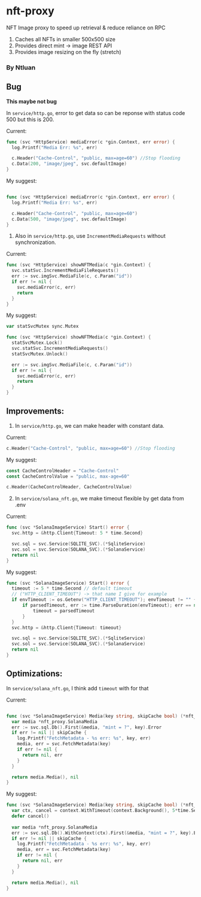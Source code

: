 # nft-proxy
NFT Image proxy to speed up retrieval &amp; reduce reliance on RPC


1. Caches all NFTs in smaller 500x500 size
2. Provides direct mint -> image REST API
3. Provides image resizing on the fly (stretch)

### By Ntluan

## Bug
  <b>This maybe not bug</b>

  In `service/http.go`, error to get data so can be reponse with status code 500 but this is 200. 

  Current:
  ```go
  func (svc *HttpService) mediaError(c *gin.Context, err error) {
    log.Printf("Media Err: %s", err)

    c.Header("Cache-Control", "public, max=age=60") //Stop flooding
    c.Data(200, "image/jpeg", svc.defaultImage)
  }
  ```

  My suggest:
  ```go

  func (svc *HttpService) mediaError(c *gin.Context, err error) {
    log.Printf("Media Err: %s", err)

    c.Header("Cache-Control", "public, max=age=60")
    c.Data(500, "image/jpeg", svc.defaultImage)
  }
  ```

  1. Also in `service/http.go`, use `IncrementMediaRequests` without synchronization.

  Current:
  ```go
  func (svc *HttpService) showNFTMedia(c *gin.Context) {
    svc.statSvc.IncrementMediaFileRequests()
    err := svc.imgSvc.MediaFile(c, c.Param("id"))
    if err != nil {
      svc.mediaError(c, err)
      return
    }
  }
  ```

  My suggest:
  ```go
  var statSvcMutex sync.Mutex

  func (svc *HttpService) showNFTMedia(c *gin.Context) {
    statSvcMutex.Lock()
    svc.statSvc.IncrementMediaRequests()
    statSvcMutex.Unlock()

    err := svc.imgSvc.MediaFile(c, c.Param("id"))
    if err != nil {
      svc.mediaError(c, err)
      return
    }
  }
  ```
  
## Improvements:
  1. In `service/http.go`, we can make header with constant data. 

  Current:
  ```go
  c.Header("Cache-Control", "public, max=age=60") //Stop flooding

  ```

  My suggest:
  ```go
  const CacheControlHeader = "Cache-Control"
  const CacheControlValue = "public, max-age=60"

  c.Header(CacheControlHeader, CacheControlValue)
  ```

  2. In `service/solana_nft.go`, we make timeout flexible by get data from .env

  Current:
  ```go
  func (svc *SolanaImageService) Start() error {
    svc.http = &http.Client{Timeout: 5 * time.Second}

    svc.sql = svc.Service(SQLITE_SVC).(*SqliteService)
    svc.sol = svc.Service(SOLANA_SVC).(*SolanaService)
    return nil
  }
  ```

  My suggest:
  ```go
  func (svc *SolanaImageService) Start() error {
    timeout := 5 * time.Second // default timeout
    // ("HTTP_CLIENT_TIMEOUT") -> that name I give for example
    if envTimeout := os.Getenv("HTTP_CLIENT_TIMEOUT"); envTimeout != "" {
        if parsedTimeout, err := time.ParseDuration(envTimeout); err == nil {
            timeout = parsedTimeout
        }
    }
    svc.http = &http.Client{Timeout: timeout}

    svc.sql = svc.Service(SQLITE_SVC).(*SqliteService)
    svc.sol = svc.Service(SOLANA_SVC).(*SolanaService)
    return nil
  }
  ```

## Optimizations:
  In `service/solana_nft.go`, I think add `timeout` with for that

  Current:
  ```go

  func (svc *SolanaImageService) Media(key string, skipCache bool) (*nft_proxy.Media, error) {
    var media *nft_proxy.SolanaMedia
    err := svc.sql.Db().First(&media, "mint = ?", key).Error
    if err != nil || skipCache {
      log.Printf("FetchMetadata - %s err: %s", key, err)
      media, err = svc.FetchMetadata(key)
      if err != nil {
        return nil, err 
      }
    }

    return media.Media(), nil
  }
  ```

  My suggest:
  ```go
  func (svc *SolanaImageService) Media(key string, skipCache bool) (*nft_proxy.Media, error) {
    var ctx, cancel = context.WithTimeout(context.Background(), 5*time.Second)
    defer cancel()
    
    var media *nft_proxy.SolanaMedia
    err := svc.sql.Db().WithContext(ctx).First(&media, "mint = ?", key).Error
    if err != nil || skipCache {
      log.Printf("FetchMetadata - %s err: %s", key, err)
      media, err = svc.FetchMetadata(key)
      if err != nil {
        return nil, err 
      }
    }

    return media.Media(), nil
  }
  ```
